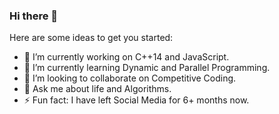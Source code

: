 ### Hi there 👋

<!--
**skcshubham/skcshubham** is a ✨ _special_ ✨ repository because its `README.md` (this file) appears on your GitHub profile. -->

Here are some ideas to get you started:

- 🔭 I’m currently working on C++14 and JavaScript. 
- 🌱 I’m currently learning Dynamic and Parallel Programming. 
- 👯 I’m looking to collaborate on Competitive Coding.
- 💬 Ask me about life and Algorithms.
- ⚡ Fun fact: I have left Social Media for 6+ months now.
